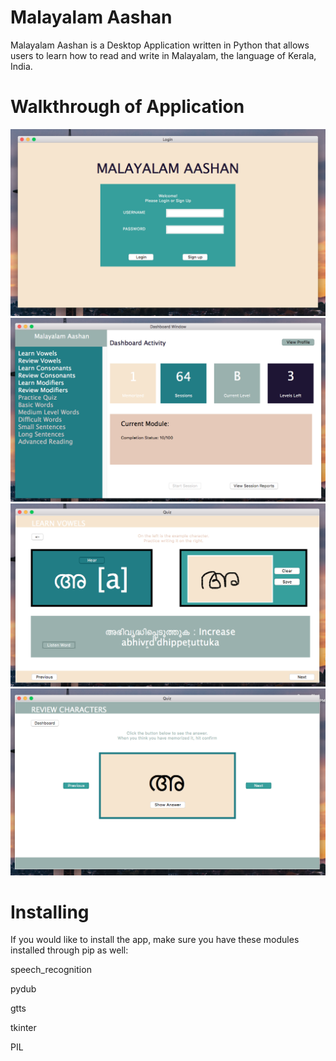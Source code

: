 # Malayalam Aashan
Malayalam Aashan is a Desktop Application written in Python that allows 
users to learn how to read and write in Malayalam, the language of Kerala, India. 


# Walkthrough of Application
![Login Screen](https://github.com/raveenamnair/Malayalam-Aashan/blob/master/Screen%20Shot%202020-09-13%20at%209.11.02%20PM.png)
![Dashboard Screen](https://github.com/raveenamnair/Malayalam-Aashan/blob/master/Screen%20Shot%202020-09-13%20at%209.21.51%20PM.png)
![Learning Screen](https://github.com/raveenamnair/Malayalam-Aashan/blob/master/Screen%20Shot%202020-09-13%20at%209.12.11%20PM.png)
![Reviewing Screen](https://github.com/raveenamnair/Malayalam-Aashan/blob/master/Screen%20Shot%202020-09-13%20at%209.11.31%20PM.png)

# Installing

If you would like to install the app, make sure you have these modules installed through pip as well:

speech_recognition

pydub

gtts

tkinter

PIL
